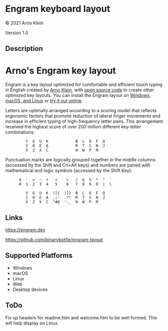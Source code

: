 Engram keyboard layout
======================

© 2021 Arno Klein

Version 1.0

Description
-----------

# Arno's Engram key layout

Engram is a key layout optimized for comfortable and efficient touch typing in English 
created by [Arno Klein](https://binarybottle.com), 
with [open source code](https://github.com/binarybottle/engram) to create other optimized key layouts.
You can install the Engram layout on [Windows, macOS, and Linux](https://keyman.com/keyboards/engram)
or [try it out online](https://keymanweb.com/#en,Keyboard_engram).

Letters are optimally arranged according to a scoring model that reflects ergonomic factors that promote reduction of lateral finger movements and increase in efficient typing of high-frequency letter pairs. This arrangement received the highest score of over 200 million different key-letter combinations: 

             Y  G  U  K            B  L  D  F  Q 
             I  O  E  A            R  T  S  N  J
             V  Z  X  C            H  W  P  M

Punctuation marks are logically grouped together in the middle columns (accessed by the Shift and Crl+Alt keys) and numbers are paired with mathematical and logic symbols (accessed by the Shift Key):

          $  -  =  ~  +   <    >   /  &  %  *  ^  `
          #  1  2  3  4   5    6   7  8  9  0  |  \

             Y  G  U  K  ([{  )]}  B  L  D  F  Q
             I  O  E  A  ,;:  .?!  R  T  S  N  J      
             V  Z  X  C  "#@  '-_  H  W  P  M             


Links
-----

https://engram.dev

https://github.com/binarybottle/engram-layout


Supported Platforms
-------------------
 * Windows
 * macOS
 * Linux
 * Web
 * Desktop devices

ToDo
----
Fix up headers for readme.htm and welcome.htm to be well formed. This will help display on Linux.